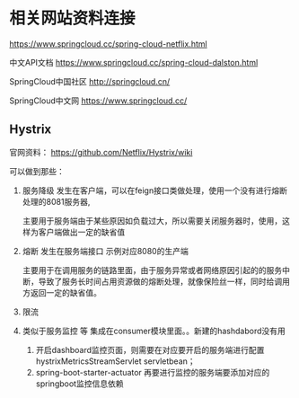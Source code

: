 # 相关网站资料连接
https://www.springcloud.cc/spring-cloud-netflix.html

中文API文档  https://www.springcloud.cc/spring-cloud-dalston.html

SpringCloud中国社区  http://springcloud.cn/

SpringCloud中文网  https://www.springcloud.cc/

## Hystrix

官网资料：  https://github.com/Netflix/Hystrix/wiki

可以做到那些：
1. 服务降级  发生在客户端，可以在feign接口类做处理，使用一个没有进行熔断处理的8081服务器,
    
    主要用于服务端由于某些原因如负载过大，所以需要关闭服务器时，使用，这样为客户端做出一定的缺省值

2. 熔断   发生在服务端接口  示例对应8080的生产端

   主要用于在调用服务的链路里面，由于服务异常或者网络原因引起的的服务中断，导致了服务长时间占用资源做的熔断处理，就像保险丝一样，同时给调用方返回一定的缺省值。
3. 限流

4. 类似于服务监控 等 集成在consumer模块里面。。新建的hashdabord没有用

   1. 开启dashboard监控页面，则需要在对应要开启的服务端进行配置hystrixMetricsStreamServlet servletbean；
   2. spring-boot-starter-actuator 再要进行监控的服务端要添加对应的springboot监控信息依赖